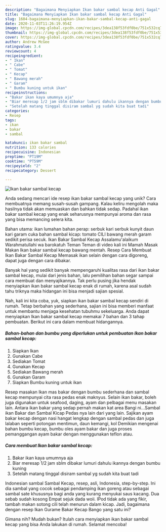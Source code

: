 ```yaml
---
description: "Bagaimana Menyiapkan Ikan bakar sambal kecap Anti Gagal"
title: "Bagaimana Menyiapkan Ikan bakar sambal kecap Anti Gagal"
slug: 1604-bagaimana-menyiapkan-ikan-bakar-sambal-kecap-anti-gagal
date: 2020-11-03T11:26:19.954Z
image: https://img-global.cpcdn.com/recipes/3dea138f53fdf0be/751x532cq70/ikan-bakar-sambal-kecap-foto-resep-utama.jpg
thumbnail: https://img-global.cpcdn.com/recipes/3dea138f53fdf0be/751x532cq70/ikan-bakar-sambal-kecap-foto-resep-utama.jpg
cover: https://img-global.cpcdn.com/recipes/3dea138f53fdf0be/751x532cq70/ikan-bakar-sambal-kecap-foto-resep-utama.jpg
author: Andrew McGee
ratingvalue: 3.4
reviewcount: 4
recipeingredient:
- " Ikan"
- " Cabe"
- " Tomat"
- " Kecap"
- " Bawang merah"
- " Garam"
- " Bumbu kuning untuk ikan"
recipeinstructions:
- "Bakar ikan kaya umumnya aja"
- "Biar meresap 1/2 jam sblm dibakar lumuri dahulu ikannya dengan bumbu kuning"
- "Setelah matang tinggal disiram sambal yg sudah kita buat tadi"
categories:
- Resep
tags:
- ikan
- bakar
- sambal

katakunci: ikan bakar sambal 
nutrition: 133 calories
recipecuisine: Indonesian
preptime: "PT19M"
cooktime: "PT59M"
recipeyield: "2"
recipecategory: Dessert

---
```



![Ikan bakar sambal kecap](https://img-global.cpcdn.com/recipes/3dea138f53fdf0be/751x532cq70/ikan-bakar-sambal-kecap-foto-resep-utama.jpg)

Anda sedang mencari ide resep ikan bakar sambal kecap yang unik? Cara membuatnya memang susah-susah gampang. Kalau keliru mengolah maka hasilnya tidak akan memuaskan dan bahkan tidak sedap. Padahal ikan bakar sambal kecap yang enak seharusnya mempunyai aroma dan rasa yang bisa memancing selera kita.

Bahan utama: ikan lumahan bahan perap: serbuk kari serbuk kunyit daun kari garam cuka bahan sambal kicap: tomato CILI bawang merah garam sedikit perisa secuk. Ikan Bakar Sambal Kecap Assalamu&#39;alaikum Warahmatullahi wa barokatuh Teman Teman di video kali ini Mamah Masak Makan Ikan bakar sambal kecap bawang mentah. Resep Cara Membuat Ikan Bakar Sambal Kecap Memasak ikan selain dengan cara digoreng, dapat juga dengan cara dibakar.

Banyak hal yang sedikit banyak mempengaruhi kualitas rasa dari ikan bakar sambal kecap, mulai dari jenis bahan, lalu pemilihan bahan segar sampai cara membuat dan menyajikannya. Tak perlu pusing jika hendak menyiapkan ikan bakar sambal kecap enak di rumah, karena asal sudah tahu triknya maka hidangan ini bisa menjadi sajian spesial.


Nah, kali ini kita coba, yuk, siapkan ikan bakar sambal kecap sendiri di rumah. Tetap berbahan yang sederhana, sajian ini bisa memberi manfaat untuk membantu menjaga kesehatan tubuhmu sekeluarga. Anda dapat menyiapkan Ikan bakar sambal kecap memakai 7 bahan dan 3 tahap pembuatan. Berikut ini cara dalam membuat hidangannya.

<!--inarticleads1-->

##### Bahan-bahan dan bumbu yang diperlukan untuk pembuatan Ikan bakar sambal kecap:

1. Siapkan  Ikan
1. Gunakan  Cabe
1. Sediakan  Tomat
1. Gunakan  Kecap
1. Sediakan  Bawang merah
1. Gunakan  Garam
1. Siapkan  Bumbu kuning untuk ikan


Resep masakan Ikan mas bakar dengan bumbu sederhana dan sambal kecap mempunyai cita rasa pedas enak maknyus. Selain ikan bakar, boleh juga digunakan untuk seafood, daging, ayam dan pelbagai menu masakan lain. Antara ikan bakar yang sedap pernah makan kat area Bangi ni…Sambal ikan Bakar dan Sambal Kicap Pedas nya lain dari yang lain. Sajikan ayam bakar kecap dengan nasi hangat lengkap dengan sambal pedas dan juga lalaban seperti potongan mentimun, daun kemangi, kol Demikian mengenai bahan bumbu kecap, bumbu oles ayam bakar dan juga proses pemanggangan ayam bakar dengan menggunakan teflon atau. 

<!--inarticleads2-->

##### Cara membuat Ikan bakar sambal kecap:

1. Bakar ikan kaya umumnya aja
1. Biar meresap 1/2 jam sblm dibakar lumuri dahulu ikannya dengan bumbu kuning
1. Setelah matang tinggal disiram sambal yg sudah kita buat tadi


Indonesian sambal Sambal Kecap, resep, asli, Indonesia, step-by-step. Ini dia sambal yang cocok sebagai pendamping ikan goreng atau sebagai sambal sate khususnya bagi anda yang kurang menyukai saus kacang. Dua sebab sudah kosong Empat sejuk dada woii. IPod tidak ada yang fikir, tambah makan sotong cili telah menurun dalam kicap. Jadi, bagaimana dengan resep Ikan Gurame Bakar Kecap Bango yang satu ini? 

Gimana nih? Mudah bukan? Itulah cara menyiapkan ikan bakar sambal kecap yang bisa Anda lakukan di rumah. Selamat mencoba!
